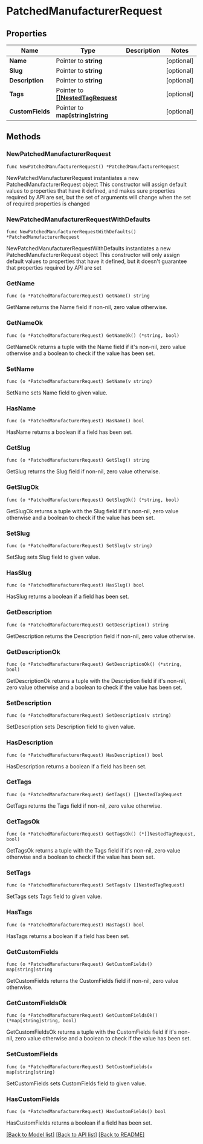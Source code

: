 # PatchedManufacturerRequest

## Properties

Name | Type | Description | Notes
------------ | ------------- | ------------- | -------------
**Name** | Pointer to **string** |  | [optional] 
**Slug** | Pointer to **string** |  | [optional] 
**Description** | Pointer to **string** |  | [optional] 
**Tags** | Pointer to [**[]NestedTagRequest**](NestedTagRequest.md) |  | [optional] 
**CustomFields** | Pointer to **map[string]string** |  | [optional] 

## Methods

### NewPatchedManufacturerRequest

`func NewPatchedManufacturerRequest() *PatchedManufacturerRequest`

NewPatchedManufacturerRequest instantiates a new PatchedManufacturerRequest object
This constructor will assign default values to properties that have it defined,
and makes sure properties required by API are set, but the set of arguments
will change when the set of required properties is changed

### NewPatchedManufacturerRequestWithDefaults

`func NewPatchedManufacturerRequestWithDefaults() *PatchedManufacturerRequest`

NewPatchedManufacturerRequestWithDefaults instantiates a new PatchedManufacturerRequest object
This constructor will only assign default values to properties that have it defined,
but it doesn't guarantee that properties required by API are set

### GetName

`func (o *PatchedManufacturerRequest) GetName() string`

GetName returns the Name field if non-nil, zero value otherwise.

### GetNameOk

`func (o *PatchedManufacturerRequest) GetNameOk() (*string, bool)`

GetNameOk returns a tuple with the Name field if it's non-nil, zero value otherwise
and a boolean to check if the value has been set.

### SetName

`func (o *PatchedManufacturerRequest) SetName(v string)`

SetName sets Name field to given value.

### HasName

`func (o *PatchedManufacturerRequest) HasName() bool`

HasName returns a boolean if a field has been set.

### GetSlug

`func (o *PatchedManufacturerRequest) GetSlug() string`

GetSlug returns the Slug field if non-nil, zero value otherwise.

### GetSlugOk

`func (o *PatchedManufacturerRequest) GetSlugOk() (*string, bool)`

GetSlugOk returns a tuple with the Slug field if it's non-nil, zero value otherwise
and a boolean to check if the value has been set.

### SetSlug

`func (o *PatchedManufacturerRequest) SetSlug(v string)`

SetSlug sets Slug field to given value.

### HasSlug

`func (o *PatchedManufacturerRequest) HasSlug() bool`

HasSlug returns a boolean if a field has been set.

### GetDescription

`func (o *PatchedManufacturerRequest) GetDescription() string`

GetDescription returns the Description field if non-nil, zero value otherwise.

### GetDescriptionOk

`func (o *PatchedManufacturerRequest) GetDescriptionOk() (*string, bool)`

GetDescriptionOk returns a tuple with the Description field if it's non-nil, zero value otherwise
and a boolean to check if the value has been set.

### SetDescription

`func (o *PatchedManufacturerRequest) SetDescription(v string)`

SetDescription sets Description field to given value.

### HasDescription

`func (o *PatchedManufacturerRequest) HasDescription() bool`

HasDescription returns a boolean if a field has been set.

### GetTags

`func (o *PatchedManufacturerRequest) GetTags() []NestedTagRequest`

GetTags returns the Tags field if non-nil, zero value otherwise.

### GetTagsOk

`func (o *PatchedManufacturerRequest) GetTagsOk() (*[]NestedTagRequest, bool)`

GetTagsOk returns a tuple with the Tags field if it's non-nil, zero value otherwise
and a boolean to check if the value has been set.

### SetTags

`func (o *PatchedManufacturerRequest) SetTags(v []NestedTagRequest)`

SetTags sets Tags field to given value.

### HasTags

`func (o *PatchedManufacturerRequest) HasTags() bool`

HasTags returns a boolean if a field has been set.

### GetCustomFields

`func (o *PatchedManufacturerRequest) GetCustomFields() map[string]string`

GetCustomFields returns the CustomFields field if non-nil, zero value otherwise.

### GetCustomFieldsOk

`func (o *PatchedManufacturerRequest) GetCustomFieldsOk() (*map[string]string, bool)`

GetCustomFieldsOk returns a tuple with the CustomFields field if it's non-nil, zero value otherwise
and a boolean to check if the value has been set.

### SetCustomFields

`func (o *PatchedManufacturerRequest) SetCustomFields(v map[string]string)`

SetCustomFields sets CustomFields field to given value.

### HasCustomFields

`func (o *PatchedManufacturerRequest) HasCustomFields() bool`

HasCustomFields returns a boolean if a field has been set.


[[Back to Model list]](../README.md#documentation-for-models) [[Back to API list]](../README.md#documentation-for-api-endpoints) [[Back to README]](../README.md)


